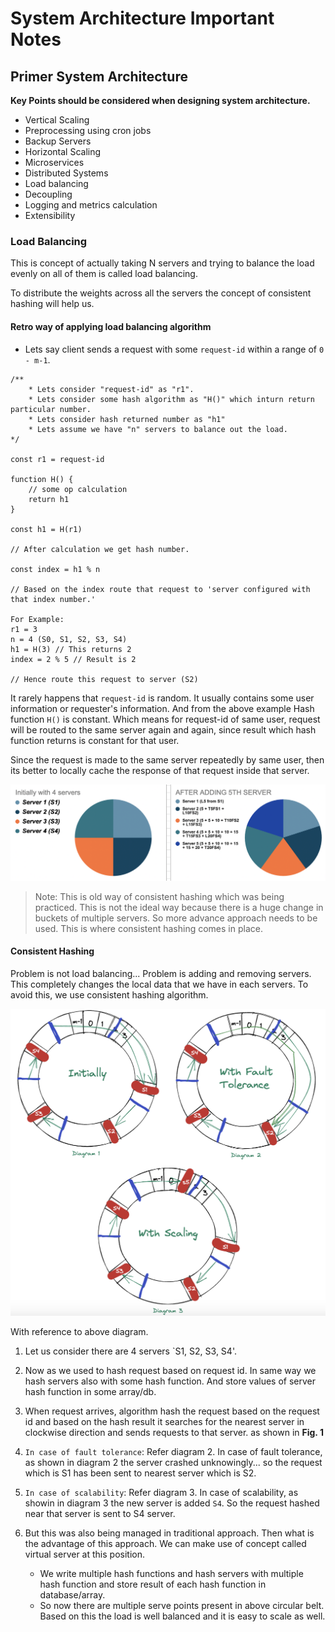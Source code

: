 # System Architecture Important Notes

## Primer System Architecture
<b>Key Points should be considered when designing system architecture.</b>

- Vertical Scaling
- Preprocessing using cron jobs
- Backup Servers
- Horizontal Scaling
- Microservices
- Distributed Systems
- Load balancing
- Decoupling
- Logging and metrics calculation
- Extensibility

### Load Balancing
This is concept of actually taking N servers and trying to balance the load evenly on all of them is called load balancing.

To distribute the weights across all the servers the concept of consistent hashing will help us.

#### Retro way of applying load balancing algorithm
- Lets say client sends a request with some `request-id` within a range of `0 - m-1`.
```
/**
    * Lets consider "request-id" as "r1".
    * Lets consider some hash algorithm as "H()" which inturn return particular number.
    * Lets consider hash returned number as "h1"  
    * Lets assume we have "n" servers to balance out the load.
*/

const r1 = request-id

function H() {
    // some op calculation
    return h1
}

const h1 = H(r1)

// After calculation we get hash number. 

const index = h1 % n

// Based on the index route that request to 'server configured with that index number.'

For Example:
r1 = 3
n = 4 (S0, S1, S2, S3, S4)
h1 = H(3) // This returns 2
index = 2 % 5 // Result is 2

// Hence route this request to server (S2)
```

It rarely happens that `request-id` is random. It usually contains some user information or requester's information. And from the above example Hash function `H()` is constant. Which means for request-id of same user, request will be routed to the same server again and again, since result which hash function returns is constant for that user. 

Since the request is made to the same server repeatedly by same user, then its better to locally cache the response of that request inside that server.

![Pic Chart of how servers used to be added to distribute load equally.](./assets/SystemArchitecture/consistent_hashing_pie.png)

> Note: This is old way of consistent hashing which was being practiced. This is not the ideal way because there is a huge change in buckets of multiple servers. So more advance approach needs to be used. This is where consistent hashing comes in place.

#### Consistent Hashing

Problem is not load balancing... Problem is adding and removing servers. This completely changes the local data that we have in each servers. To avoid this, we use consistent hashing algorithm.

![Consistent Hashing in real life.](./assets/SystemArchitecture/consistent_hashing_in_real_life.png)

With reference to above diagram.

1. Let us consider there are 4 servers `S1, S2, S3, S4'.

2. Now as we used to hash request based on request id. In same way we hash servers also with some hash function. And store values of server hash function in some array/db.

3. When request arrives, algorithm hash the request based on the request id and based on the hash result it searches for the nearest server in clockwise direction and sends requests to that server. as shown in <b>Fig. 1</b>

4. `In case of fault tolerance`: Refer diagram 2. In case of fault tolerance, as shown in diagram 2 the server crashed unknowingly... so the request which is S1 has been sent to nearest server which is S2.

5. `In case of scalability`: Refer diagram 3. In case of scalability, as showin in diagram 3 the new server is added `S4`. So the request hashed near that server is sent to S4 server.

6. But this was also being managed in traditional approach. Then what is the advantage of this approach. We can make use of concept called virtual server at this position.

    - We write multiple hash functions and hash servers with multiple hash function and store result of each hash function in database/array.
    - So now there are multiple serve points present in above circular belt. Based on this the load is well balanced and it is easy to scale as well.
    